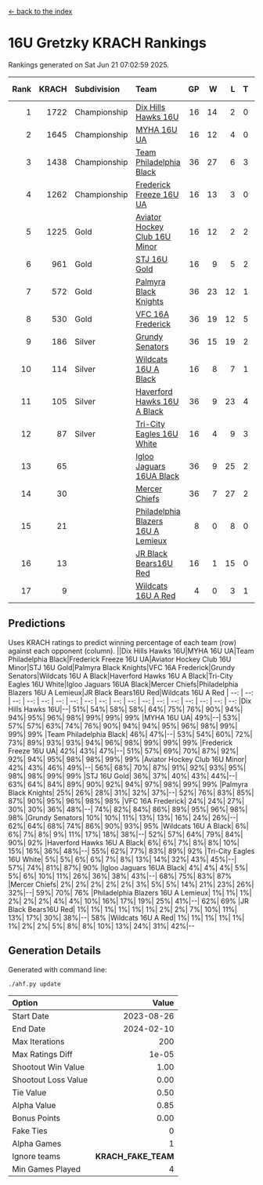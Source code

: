[<- back to the index](readme.md)
# 16U Gretzky KRACH Rankings
Rankings generated on Sat Jun 21 07:02:59 2025.

Rank|KRACH|Subdivision|Team|GP|W|L|T|OTW|OTL|SoS|Exp Wins|Win Diff
---:|---:|:---|:---|---:|---:|---:|---:|---:|---:|---:|---:|---:
1|1722|Championship|[Dix Hills Hawks 16U](https://gamesheetstats.com/seasons/3659/teams/140688/schedule)|16|14|2|0|1|0|340|14.8|-0.0
2|1645|Championship|[MYHA 16U UA](https://gamesheetstats.com/seasons/3659/teams/140695/schedule)|16|12|4|0|2|1|654|12.8|-0.0
3|1438|Championship|[Team Philadelphia Black](https://gamesheetstats.com/seasons/3659/teams/140698/schedule)|36|27|6|3|3|1|493|29.3|-0.0
4|1262|Championship|[Frederick Freeze 16U UA](https://gamesheetstats.com/seasons/3659/teams/140689/schedule)|16|13|3|0|0|0|362|13.9|0.0
5|1225|Gold|[Aviator Hockey Club 16U Minor](https://gamesheetstats.com/seasons/3659/teams/140687/schedule)|16|12|2|2|3|1|420|13.9|0.0
6|961|Gold|[STJ 16U Gold](https://gamesheetstats.com/seasons/3659/teams/140697/schedule)|16|9|5|2|1|0|720|10.8|-0.0
7|572|Gold|[Palmyra Black Knights](https://gamesheetstats.com/seasons/3659/teams/140696/schedule)|36|23|12|1|3|0|537|24.4|0.0
8|530|Gold|[VFC 16A Frederick](https://gamesheetstats.com/seasons/3659/teams/140700/schedule)|36|19|12|5|0|4|634|22.3|-0.0
9|186|Silver|[Grundy Senators](https://gamesheetstats.com/seasons/3659/teams/140690/schedule)|36|15|19|2|0|0|573|16.9|0.0
10|114|Silver|[Wildcats 16U A Black](https://gamesheetstats.com/seasons/3659/teams/140725/schedule)|16|8|7|1|1|0|340|9.4|0.0
11|105|Silver|[Haverford Hawks 16U A Black](https://gamesheetstats.com/seasons/3659/teams/140691/schedule)|36|9|23|4|0|2|671|11.9|0.0
12|87|Silver|[Tri-City Eagles 16U White](https://gamesheetstats.com/seasons/3659/teams/140699/schedule)|16|4|9|3|0|1|363|6.4|0.0
13|65||[Igloo Jaguars 16UA Black](https://gamesheetstats.com/seasons/3659/teams/140692/schedule)|36|9|25|2|0|4|657|10.9|0.0
14|30||[Mercer Chiefs](https://gamesheetstats.com/seasons/3659/teams/140694/schedule)|36|7|27|2|1|1|535|8.9|0.0
15|21||[Philadelphia Blazers 16U A Lemieux](https://gamesheetstats.com/seasons/3659/teams/140717/schedule)|8|0|8|0|0|0|693|0.9|0.0
16|13||[JR Black Bears16U Red](https://gamesheetstats.com/seasons/3659/teams/140693/schedule)|16|1|15|0|0|0|339|1.9|0.0
17|9||[Wildcats 16U A Red](https://gamesheetstats.com/seasons/3659/teams/140726/schedule)|4|0|3|1|0|0|27|1.4|0.0

## Predictions
Uses KRACH ratings to predict winning percentage of each team (row) against each opponent (column).
||Dix Hills Hawks 16U|MYHA 16U UA|Team Philadelphia Black|Frederick Freeze 16U UA|Aviator Hockey Club 16U Minor|STJ 16U Gold|Palmyra Black Knights|VFC 16A Frederick|Grundy Senators|Wildcats 16U A Black|Haverford Hawks 16U A Black|Tri-City Eagles 16U White|Igloo Jaguars 16UA Black|Mercer Chiefs|Philadelphia Blazers 16U A Lemieux|JR Black Bears16U Red|Wildcats 16U A Red
| --: | --: | --: | --: | --: | --: | --: | --: | --: | --: | --: | --: | --: | --: | --: | --: | --: | --: 
|Dix Hills Hawks 16U|--| 51%| 54%| 58%| 58%| 64%| 75%| 76%| 90%| 94%| 94%| 95%| 96%| 98%| 99%| 99%| 99%
|MYHA 16U UA| 49%|--| 53%| 57%| 57%| 63%| 74%| 76%| 90%| 94%| 94%| 95%| 96%| 98%| 99%| 99%| 99%
|Team Philadelphia Black| 46%| 47%|--| 53%| 54%| 60%| 72%| 73%| 89%| 93%| 93%| 94%| 96%| 98%| 99%| 99%| 99%
|Frederick Freeze 16U UA| 42%| 43%| 47%|--| 51%| 57%| 69%| 70%| 87%| 92%| 92%| 94%| 95%| 98%| 98%| 99%| 99%
|Aviator Hockey Club 16U Minor| 42%| 43%| 46%| 49%|--| 56%| 68%| 70%| 87%| 91%| 92%| 93%| 95%| 98%| 98%| 99%| 99%
|STJ 16U Gold| 36%| 37%| 40%| 43%| 44%|--| 63%| 64%| 84%| 89%| 90%| 92%| 94%| 97%| 98%| 99%| 99%
|Palmyra Black Knights| 25%| 26%| 28%| 31%| 32%| 37%|--| 52%| 76%| 83%| 85%| 87%| 90%| 95%| 96%| 98%| 98%
|VFC 16A Frederick| 24%| 24%| 27%| 30%| 30%| 36%| 48%|--| 74%| 82%| 84%| 86%| 89%| 95%| 96%| 98%| 98%
|Grundy Senators| 10%| 10%| 11%| 13%| 13%| 16%| 24%| 26%|--| 62%| 64%| 68%| 74%| 86%| 90%| 93%| 95%
|Wildcats 16U A Black|  6%|  6%|  7%|  8%|  9%| 11%| 17%| 18%| 38%|--| 52%| 57%| 64%| 79%| 84%| 90%| 92%
|Haverford Hawks 16U A Black|  6%|  6%|  7%|  8%|  8%| 10%| 15%| 16%| 36%| 48%|--| 55%| 62%| 77%| 83%| 89%| 92%
|Tri-City Eagles 16U White|  5%|  5%|  6%|  6%|  7%|  8%| 13%| 14%| 32%| 43%| 45%|--| 57%| 74%| 81%| 87%| 90%
|Igloo Jaguars 16UA Black|  4%|  4%|  4%|  5%|  5%|  6%| 10%| 11%| 26%| 36%| 38%| 43%|--| 68%| 75%| 83%| 87%
|Mercer Chiefs|  2%|  2%|  2%|  2%|  2%|  3%|  5%|  5%| 14%| 21%| 23%| 26%| 32%|--| 59%| 70%| 76%
|Philadelphia Blazers 16U A Lemieux|  1%|  1%|  1%|  2%|  2%|  2%|  4%|  4%| 10%| 16%| 17%| 19%| 25%| 41%|--| 62%| 69%
|JR Black Bears16U Red|  1%|  1%|  1%|  1%|  1%|  1%|  2%|  2%|  7%| 10%| 11%| 13%| 17%| 30%| 38%|--| 58%
|Wildcats 16U A Red|  1%|  1%|  1%|  1%|  1%|  1%|  2%|  2%|  5%|  8%|  8%| 10%| 13%| 24%| 31%| 42%|--

## Generation Details

Generated with command line:
```
./ahf.py update
```

| Option | Value |
| :----- | ----: |
| Start Date | 2023-08-26 |
| End Date | 2024-02-10 |
| Max Iterations | 200 |
| Max Ratings Diff | 1e-05 |
| Shootout Win Value | 1.00 |
| Shootout Loss Value | 0.00 |
| Tie Value | 0.50 |
| Alpha Value | 0.85 |
| Bonus Points | 0.00 |
| Fake Ties | 0 |
| Alpha Games | 1 |
| Ignore teams | __KRACH_FAKE_TEAM__ |
| Min Games Played | 4 |

